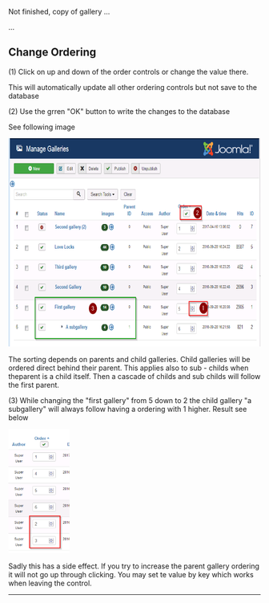 
Not finished, copy of gallery ...

<p>...</p>
<h2>Change Ordering</h2>
<p>(1) Click on up and down of the order controls or change the value there.</p>
<p>     This will automatically update all other ordering controls but not save to the database</p>
<p>(2) Use the grren "OK" button to write the changes to the database</p>
<p>See following image</p>
<p><img src="https://github.com/RSGallery2/RSGallery2_Project/blob/master/Documentation/Images/GalleriesOrdering01.png?raw=true" width="701" height="415" /></p>
<p> </p>
<p><span class="short_text" lang="en"><span class="">The sorting depends on parents and child galleries. Child galleries will be ordered direct behind their parent. This applies also to sub - childs when theparent is a child itself. Then a cascade of childs and sub childs will follow the first parent.<br /></span></span></p>
<p><span class="short_text" lang="en"><span class="">(3) While changing the "first gallery" from 5 down to 2 the child gallery "a subgallery" will always follow having a ordering with 1 higher. Result see below<br /></span></span></p>
<p><img src="https://github.com/RSGallery2/RSGallery2_Project/blob/master/Documentation/Images/GalleriesOrdering02.png?raw=true" width="122" height="248" /></p>
<p>Sadly this has a side effect. If you try to increase the parent gallery ordering it will not go up through clicking. You may set te value by key which works when leaving the control.</p>
<p> </p>


---
